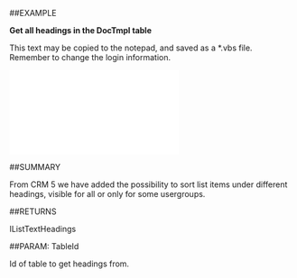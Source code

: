 
##EXAMPLE

**Get all headings in the DocTmpl table**

This text may be copied to the notepad, and saved as a *.vbs file. Remember to change the login information.

![](..\..\Examples\vbs\Database.GetHeadings.vbs.txt)


##SUMMARY


From CRM 5 we have added the possibility to sort list items under different headings, visible for all or only for some usergroups. 



##RETURNS

IListTextHeadings


##PARAM: TableId

Id of table to get headings from.

